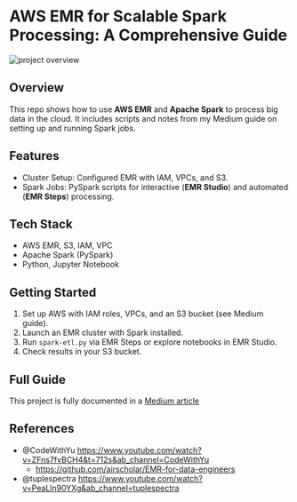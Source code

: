 # AWS EMR for Scalable Spark Processing: A Comprehensive Guide

![project overview](https://miro.medium.com/v2/resize:fit:1100/format:webp/1*gB2wBx2TsVtN6E7ura-iHg.jpeg)

## Overview

This repo shows how to use **AWS EMR** and **Apache Spark** to process big data in the cloud. It includes scripts and notes from my Medium guide on setting up and running Spark jobs.

## Features

- Cluster Setup: Configured EMR with IAM, VPCs, and S3.
- Spark Jobs: PySpark scripts for interactive (**EMR Studio**) and automated (**EMR Steps**) processing.

## Tech Stack
- AWS EMR, S3, IAM, VPC
- Apache Spark (PySpark)
- Python, Jupyter Notebook

## Getting Started

1. Set up AWS with IAM roles, VPCs, and an S3 bucket (see Medium guide).
2. Launch an EMR cluster with Spark installed.
3. Run `spark-etl.py` via EMR Steps or explore notebooks in EMR Studio.
4. Check results in your S3 bucket.

## Full Guide

This project is fully documented in a [Medium article](https://medium.com/@jushijun/leveraging-aws-emr-for-scalable-spark-processing-a-comprehensive-guide-9c9848f2ac1f)

## References

- @CodeWithYu https://www.youtube.com/watch?v=ZFns7fvBCH4&t=712s&ab_channel=CodeWithYu
  - https://github.com/airscholar/EMR-for-data-engineers
- @tuplespectra https://www.youtube.com/watch?v=PeaLln90YXg&ab_channel=tuplespectra